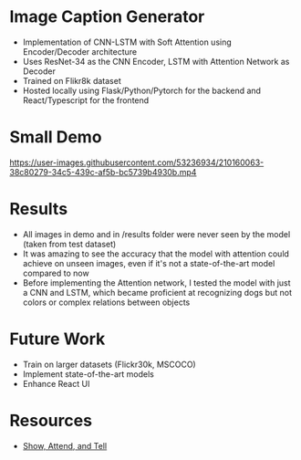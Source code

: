 # Image Caption Generator
- Implementation of CNN-LSTM with Soft Attention using Encoder/Decoder architecture
- Uses ResNet-34 as the CNN Encoder, LSTM with Attention Network as Decoder
- Trained on Flikr8k dataset
- Hosted locally using Flask/Python/Pytorch for the backend and React/Typescript for the frontend


# Small Demo
https://user-images.githubusercontent.com/53236934/210160063-38c80279-34c5-439c-af5b-bc5739b4930b.mp4


# Results
- All images in demo and in /results folder were never seen by the model (taken from test dataset)
- It was amazing to see the accuracy that the model with attention could achieve on unseen images, even if it's not a state-of-the-art model compared to now
- Before implementing the Attention network, I tested the model with just a CNN and LSTM, which became proficient at recognizing dogs but not colors or complex relations between objects


# Future Work
- Train on larger datasets (Flickr30k, MSCOCO)
- Implement state-of-the-art models
- Enhance React UI


# Resources
- [Show, Attend, and Tell](https://arxiv.org/pdf/1502.03044.pdf)

